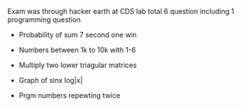 Exam was through hacker earth at CDS lab
total 6 question including 1 programming question
- Probability of sum 7 second one win
- Numbers between 1k to 10k with 1-6

- Multiply two lower triagular matrices
- Graph of sinx log|x|
- Prgm numbers repewting twice
